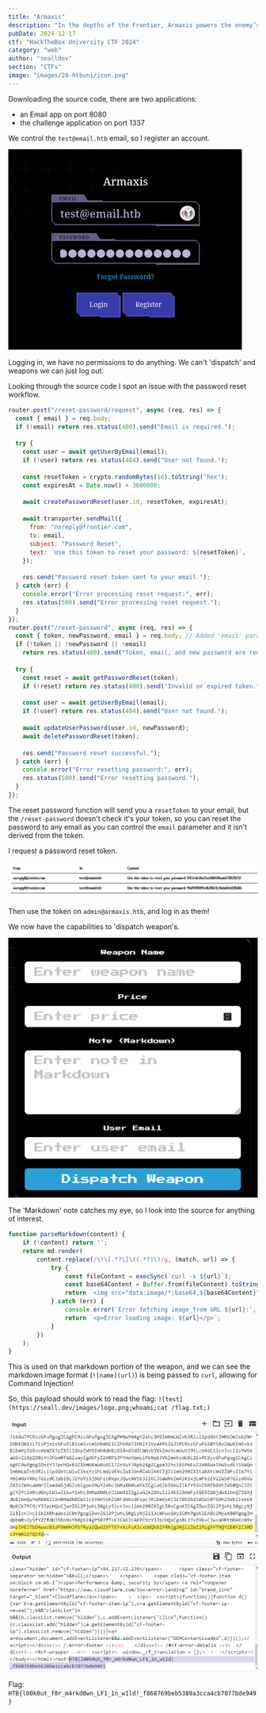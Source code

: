 ```yaml
---
title: "Armaxis"
description: "In the depths of the Frontier, Armaxis powers the enemy’s dominance, dispatching weapons to crush rebellion. Fortified and hidden, it controls vital supply chains. Yet, a flaw whispers of opportunity, a crack to expose its secrets and disrupt their plans. Can you breach Armaxis and turn its power against tyranny?"
pubDate: 2024-12-17
ctf: "HackTheBox University CTF 2024"
category: "web"
author: "sealldev"
section: "CTFs"
image: "images/24-htbuni/icon.png"
---
```




Downloading the source code, there are two applications:
- an Email app on port 8080
- the challenge application on port 1337

We control the `test@email.htb` email, so I register an account.

![armaxisrego.png](images/24-htbuni/armaxisrego.png)

Logging in, we have no permissions to do anything. We can't 'dispatch' and weapons we can just log out.

Looking through the source code I spot an issue with the password reset workflow.

```js
router.post("/reset-password/request", async (req, res) => {
  const { email } = req.body;
  if (!email) return res.status(400).send("Email is required.");

  try {
    const user = await getUserByEmail(email);
    if (!user) return res.status(404).send("User not found.");

    const resetToken = crypto.randomBytes(16).toString("hex");
    const expiresAt = Date.now() + 3600000;

    await createPasswordReset(user.id, resetToken, expiresAt);

    await transporter.sendMail({
      from: "noreply@frontier.com",
      to: email,
      subject: "Password Reset",
      text: `Use this token to reset your password: ${resetToken}`,
    });

    res.send("Password reset token sent to your email.");
  } catch (err) {
    console.error("Error processing reset request:", err);
    res.status(500).send("Error processing reset request.");
  }
});
router.post("/reset-password", async (req, res) => {
  const { token, newPassword, email } = req.body; // Added 'email' parameter
  if (!token || !newPassword || !email)
    return res.status(400).send("Token, email, and new password are required.");

  try {
    const reset = await getPasswordReset(token);
    if (!reset) return res.status(400).send("Invalid or expired token.");

    const user = await getUserByEmail(email);
    if (!user) return res.status(404).send("User not found.");

    await updateUserPassword(user.id, newPassword);
    await deletePasswordReset(token);

    res.send("Password reset successful.");
  } catch (err) {
    console.error("Error resetting password:", err);
    res.status(500).send("Error resetting password.");
  }
});
```

The reset password function will send you a `resetToken` to your email, but the `/reset-password` doesn't check it's your token, so you can reset the password to any email as you can control the `email` parameter and it isn't derived from the token.

I request a password reset token.

![armaxisreset.png](images/24-htbuni/armaxisreset.png)

Then use the token on `admin@armaxis.htb`, and log in as them!

We now have the capabilities to 'dispatch weapon's.

![armaxisdispatch.png](images/24-htbuni/armaxisdispatch.png)

The 'Markdown' note catches my eye, so I look into the source for anything of interest.

```js
function parseMarkdown(content) {
    if (!content) return '';
    return md.render(
        content.replace(/\!\[.*?\]\((.*?)\)/g, (match, url) => {
            try {
                const fileContent = execSync(`curl -s ${url}`);
                const base64Content = Buffer.from(fileContent).toString('base64');
                return `<img src="data:image/*;base64,${base64Content}" alt="Embedded Image">`;
            } catch (err) {
                console.error(`Error fetching image from URL ${url}:`, err.message);
                return `<p>Error loading image: ${url}</p>`;
            }
        })
    );
}
```

This is used on that markdown portion of the weapon, and we can see the markdown image format (`![name](url)`) is being passed to `curl`, allowing for Command Injection!

So, this payload should work to read the flag: `![test](https://seall.dev/images/logo.png;whoami;cat /flag.txt;)`

![armaxisb64.png](images/24-htbuni/armaxisb64.png)

Flag: `HTB{l00k0ut_f0r_m4rkd0wn_LF1_1n_w1ld!_f868769beb5389a3cca4cb7077bde949}`